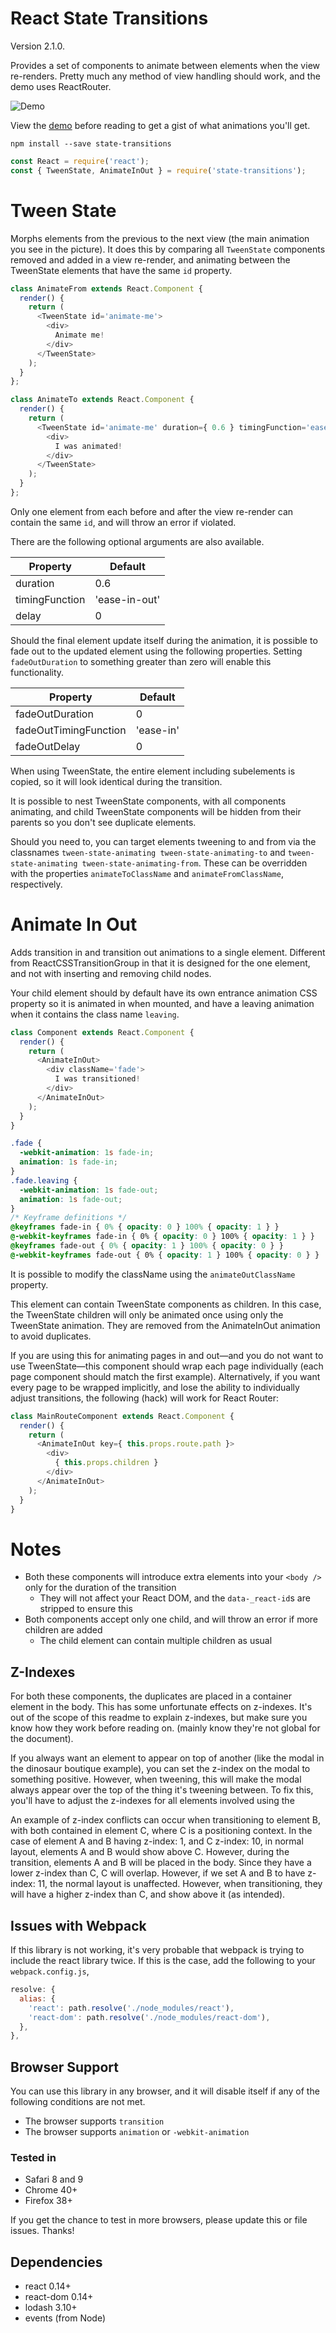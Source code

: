 # React State Transitions

Version 2.1.0.

Provides a set of components to animate between elements when the view re-renders. Pretty much any method of view handling should work, and the demo uses ReactRouter.

![Demo](http://jacobp100.github.io/state-transitions/TweenState.gif)

View the [demo](http://jacobp100.github.io/state-transitions/) before reading to get a gist of what animations you'll get.

```
npm install --save state-transitions
```

```js
const React = require('react');
const { TweenState, AnimateInOut } = require('state-transitions');
```

# Tween State

Morphs elements from the previous to the next view (the main animation you see in the picture). It does this by comparing all `TweenState` components removed and added in a view re-render, and animating between the TweenState elements that have the same `id` property.

```js
class AnimateFrom extends React.Component {
  render() {
    return (
      <TweenState id='animate-me'>
        <div>
          Animate me!
        </div>
      </TweenState>
    );
  }
};

class AnimateTo extends React.Component {
  render() {
    return (
      <TweenState id='animate-me' duration={ 0.6 } timingFunction='ease-in-out' delay={ 0 }>
        <div>
          I was animated!
        </div>
      </TweenState>
    );
  }
};
```

Only one element from each before and after the view re-render can contain the same `id`, and will throw an error if violated.

There are the following optional arguments are also available.

| Property       | Default       |
|----------------|---------------|
| duration       | 0.6           |
| timingFunction | 'ease-in-out' |
| delay          | 0             |

Should the final element update itself during the animation, it is possible to fade out to the updated element using the following properties. Setting `fadeOutDuration` to something greater than zero will enable this functionality.

| Property              | Default   |
|-----------------------|-----------|
| fadeOutDuration       | 0         |
| fadeOutTimingFunction | 'ease-in' |
| fadeOutDelay          | 0         |

When using TweenState, the entire element including subelements is copied, so it will look identical during the transition.

It is possible to nest TweenState components, with all components animating, and child TweenState components will be hidden from their parents so you don't see duplicate elements.

Should you need to, you can target elements tweening to and from via the classnames `tween-state-animating tween-state-animating-to` and `tween-state-animating tween-state-animating-from`. These can be overridden with the properties `animateToClassName` and `animateFromClassName`, respectively.

# Animate In Out

Adds transition in and transition out animations to a single element. Different from ReactCSSTransitionGroup in that it is designed for the one element, and not with inserting and removing child nodes.

Your child element should by default have its own entrance animation CSS property so it is animated in when mounted, and have a leaving animation when it contains the class name `leaving`.

```js
class Component extends React.Component {
  render() {
    return (
      <AnimateInOut>
        <div className='fade'>
          I was transitioned!
        </div>
      </AnimateInOut>
    );
  }
}
```

```css
.fade {
  -webkit-animation: 1s fade-in;
  animation: 1s fade-in;
}
.fade.leaving {
  -webkit-animation: 1s fade-out;
  animation: 1s fade-out;
}
/* Keyframe definitions */
@keyframes fade-in { 0% { opacity: 0 } 100% { opacity: 1 } }
@-webkit-keyframes fade-in { 0% { opacity: 0 } 100% { opacity: 1 } }
@keyframes fade-out { 0% { opacity: 1 } 100% { opacity: 0 } }
@-webkit-keyframes fade-out { 0% { opacity: 1 } 100% { opacity: 0 } }
```

It is possible to modify the className using the `animateOutClassName` property.

This element can contain TweenState components as children. In this case, the TweenState children will only be animated once using only the TweenState animation. They are removed from the AnimateInOut animation to avoid duplicates.

If you are using this for animating pages in and out—and you do not want to use TweenState—this component should wrap each page individually (each page component should match the first example). Alternatively, if you want every page to be wrapped implicitly, and lose the ability to individually adjust transitions, the following (hack) will work for React Router:

```js
class MainRouteComponent extends React.Component {
  render() {
    return (
      <AnimateInOut key={ this.props.route.path }>
        <div>
          { this.props.children }
        </div>
      </AnimateInOut>
    );
  }
}
```

# Notes

* Both these components will introduce extra elements into your `<body />` only for the duration of the transition
  * They will not affect your React DOM, and the `data-_react-id`s are stripped to ensure this
* Both components accept only one child, and will throw an error if more children are added
  * The child element can contain multiple children as usual

## Z-Indexes

For both these components, the duplicates are placed in a container element in the body. This has some unfortunate effects on z-indexes. It's out of the scope of this readme to explain z-indexes, but make sure you know how they work before reading on. (mainly know they're not global for the document).

If you always want an element to appear on top of another (like the modal in the dinosaur boutique example), you can set the z-index on the modal to something positive. However, when tweening, this will make the modal always appear over the top of the thing it's tweening between. To fix this, you'll have to adjust the z-indexes for all elements involved using the

An example of z-index conflicts can occur when transitioning to element B, with both contained in element C, where C is a positioning context. In the case of element A and B having z-index: 1, and C z-index: 10, in normal layout, elements A and B would show above C. However, during the transition, elements A and B will be placed in the body. Since they have a lower z-index than C, C will overlap. However, if we set A and B to have z-index: 11, the normal layout is unaffected. However, when transitioning, they will have a higher z-index than C, and show above it (as intended).

## Issues with Webpack

If this library is not working, it's very probable that webpack is trying to include the react library twice. If this is the case, add the following to your `webpack.config.js`,

```js
resolve: {
  alias: {
    'react': path.resolve('./node_modules/react'),
    'react-dom': path.resolve('./node_modules/react-dom'),
  },
},
```

## Browser Support

You can use this library in any browser, and it will disable itself if any of the following conditions are not met.

* The browser supports `transition`
* The browser supports `animation` or `-webkit-animation`

### Tested in

* Safari 8 and 9
* Chrome 40+
* Firefox 38+

If you get the chance to test in more browsers, please update this or file issues. Thanks!

## Dependencies

* react 0.14+
* react-dom 0.14+
* lodash 3.10+
* events (from Node)
